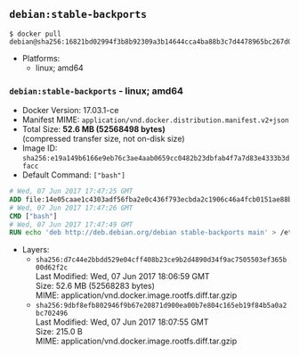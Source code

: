 ## `debian:stable-backports`

```console
$ docker pull debian@sha256:16821bd02994f3b8b92309a3b14644cca4ba88b3c7d4478965bc267d07adc27f
```

-	Platforms:
	-	linux; amd64

### `debian:stable-backports` - linux; amd64

-	Docker Version: 17.03.1-ce
-	Manifest MIME: `application/vnd.docker.distribution.manifest.v2+json`
-	Total Size: **52.6 MB (52568498 bytes)**  
	(compressed transfer size, not on-disk size)
-	Image ID: `sha256:e19a149b6166e9eb76c3ae4aab0659cc0482b23dbfab4f7a7d83e4333b3dfacc`
-	Default Command: `["bash"]`

```dockerfile
# Wed, 07 Jun 2017 17:47:25 GMT
ADD file:14e05caae1c4303adf56fba2e0c436f793ecbda2c1906c46a4fcb0151ae88b69 in / 
# Wed, 07 Jun 2017 17:47:26 GMT
CMD ["bash"]
# Wed, 07 Jun 2017 17:47:49 GMT
RUN echo 'deb http://deb.debian.org/debian stable-backports main' > /etc/apt/sources.list.d/backports.list
```

-	Layers:
	-	`sha256:d7c44e2bbdd529e04cff408b23ce9b2d4890d34f9ac7505503ef365b00d62f2c`  
		Last Modified: Wed, 07 Jun 2017 18:06:59 GMT  
		Size: 52.6 MB (52568283 bytes)  
		MIME: application/vnd.docker.image.rootfs.diff.tar.gzip
	-	`sha256:9dbf8efb802946f9b67e20871d900ea00b7e804c165eb19f84b5a0a2bc702496`  
		Last Modified: Wed, 07 Jun 2017 18:07:55 GMT  
		Size: 215.0 B  
		MIME: application/vnd.docker.image.rootfs.diff.tar.gzip
